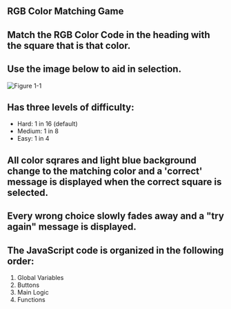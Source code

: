 ## RGB Color Matching Game

## Match the RGB Color Code in the heading with the square that is that color.

## Use the image below to aid in selection.

![Figure 1-1](https://raw.github.com/credcoder/rgb-color-code-game/master/images/figure1-1.png "Figure 1-1")

## Has three levels of difficulty:
* Hard: 1 in 16 (default)
* Medium: 1 in 8
* Easy: 1 in 4

## All color sqrares and light blue background change to the matching color and a 'correct' message is displayed when the correct square is selected.

## Every wrong choice slowly fades away and a "try again" message is displayed.

## The JavaScript code is organized in the following order:
1. Global Variables
2. Buttons
3. Main Logic
4. Functions